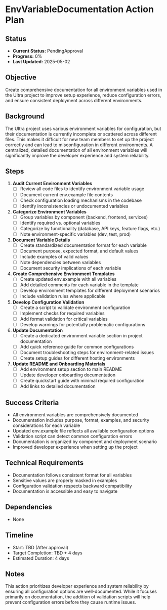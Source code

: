 # EnvVariableDocumentation Action Plan

## Status

- **Current Status:** PendingApproval
- **Progress:** 0%
- **Last Updated:** 2025-05-02

## Objective

Create comprehensive documentation for all environment variables used in the Ultra project to improve setup experience, reduce configuration errors, and ensure consistent deployment across different environments.

## Background

The Ultra project uses various environment variables for configuration, but their documentation is currently incomplete or scattered across different files. This makes it difficult for new team members to set up the project correctly and can lead to misconfiguration in different environments. A centralized, detailed documentation of all environment variables will significantly improve the developer experience and system reliability.

## Steps

1. **Audit Current Environment Variables**
   - [ ] Review all code files to identify environment variable usage
   - [ ] Document current env.example file contents
   - [ ] Check configuration loading mechanisms in the codebase
   - [ ] Identify inconsistencies or undocumented variables

2. **Categorize Environment Variables**
   - [ ] Group variables by component (backend, frontend, services)
   - [ ] Identify required vs. optional variables
   - [ ] Categorize by functionality (database, API keys, feature flags, etc.)
   - [ ] Note environment-specific variables (dev, test, prod)

3. **Document Variable Details**
   - [ ] Create standardized documentation format for each variable
   - [ ] Document purpose, expected format, and default values
   - [ ] Include examples of valid values
   - [ ] Note dependencies between variables
   - [ ] Document security implications of each variable

4. **Create Comprehensive Environment Templates**
   - [ ] Create updated env.example with all variables
   - [ ] Add detailed comments for each variable in the template
   - [ ] Develop environment templates for different deployment scenarios
   - [ ] Include validation rules where applicable

5. **Develop Configuration Validation**
   - [ ] Create a script to validate environment configuration
   - [ ] Implement checks for required variables
   - [ ] Add format validation for critical variables
   - [ ] Develop warnings for potentially problematic configurations

6. **Update Documentation**
   - [ ] Create a dedicated environment variable section in project documentation
   - [ ] Add quick reference guide for common configurations
   - [ ] Document troubleshooting steps for environment-related issues
   - [ ] Create setup guides for different hosting environments

7. **Update README and Onboarding Materials**
   - [ ] Add environment setup section to main README
   - [ ] Update developer onboarding documentation
   - [ ] Create quickstart guide with minimal required configuration
   - [ ] Add links to detailed documentation

## Success Criteria

- All environment variables are comprehensively documented
- Documentation includes purpose, format, examples, and security considerations for each variable
- Updated env.example file reflects all available configuration options
- Validation script can detect common configuration errors
- Documentation is organized by component and deployment scenario
- Improved developer experience when setting up the project

## Technical Requirements

- Documentation follows consistent format for all variables
- Sensitive values are properly masked in examples
- Configuration validation respects backward compatibility
- Documentation is accessible and easy to navigate

## Dependencies

- None

## Timeline

- Start: TBD (After approval)
- Target Completion: TBD + 4 days
- Estimated Duration: 4 days

## Notes

This action prioritizes developer experience and system reliability by ensuring all configuration options are well-documented. While it focuses primarily on documentation, the addition of validation scripts will help prevent configuration errors before they cause runtime issues.